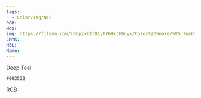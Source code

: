 ```yaml
---
tags:
  - Color/Tag/NTC
RGB:
Hex:
img: https://filedn.com/l0hpzxl1f01yT7GHxtF8cyk/Color%20Snake/SVG_Tumb%20Mass%20No%20Name/003532.svg
CMYK:
HSL:
Name:
---
```

Deep Teal
```palette
#003532
```
RGB
